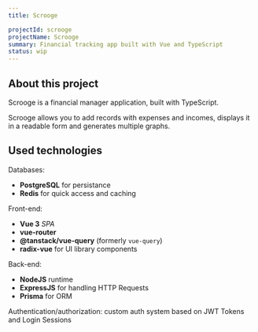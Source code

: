 ```yaml
---
title: Scrooge

projectId: scrooge
projectName: Scrooge
summary: Financial tracking app built with Vue and TypeScript
status: wip
---
```


## About this project

Scrooge is a financial manager application, built with TypeScript.

Scrooge allows you to add records with expenses and incomes, displays it in a readable form and generates multiple graphs.

## Used technologies

Databases:

- **PostgreSQL** for persistance
- **Redis** for quick access and caching

Front-end:

- **Vue 3** _SPA_
- **vue-router**
- **@tanstack/vue-query** (formerly `vue-query`)
- **radix-vue** for UI library components

Back-end:

- **NodeJS** runtime
- **ExpressJS** for handling HTTP Requests
- **Prisma** for ORM

Authentication/authorization: custom auth system based on JWT Tokens and Login Sessions
